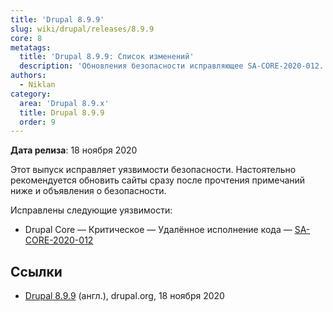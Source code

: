 ```yaml
---
title: 'Drupal 8.9.9'
slug: wiki/drupal/releases/8.9.9
core: 8
metatags:
  title: 'Drupal 8.9.9: Список изменений'
  description: 'Обновления безопасности исправляющее SA-CORE-2020-012.'
authors:
  - Niklan
category:
  area: 'Drupal 8.9.x'
  title: Drupal 8.9.9
  order: 9
---
```


**Дата релиза**: 18 ноября 2020

Этот выпуск исправляет уязвимости безопасности. Настоятельно рекомендуется обновить сайты сразу после прочтения примечаний ниже и объявления о безопасности.

Исправлены следующие уязвимости:

- Drupal Core — Критическое — Удалённое исполнение кода — [SA-CORE-2020-012](../../../../security/sa-core/2020-012/index.md)

## Ссылки

- [Drupal 8.9.9](https://www.drupal.org/project/drupal/releases/8.9.9) (англ.), drupal.org, 18 ноября 2020
